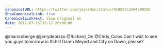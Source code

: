 ```yaml
---
canonicalURL: https://twitter.com/jmjordan/status/91889113594208256
ShowCanonicalLink: true
CanonicalLinkText: View original on
date: 2011-07-15T15:17:26+00:00
---
```

@marcroberge @jerrydepizzo @Richard_On @Chris_Culos Can't wait to see you guys tomorrow in #chs! Dareh Meyod and City on Down, please?